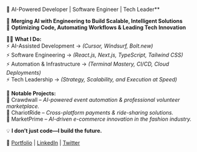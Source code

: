 🚀 AI-Powered Developer | Software Engineer | Tech Leader**  

🔹 **Merging AI with Engineering to Build Scalable, Intelligent Solutions**  
🔹 **Optimizing Code, Automating Workflows & Leading Tech Innovation**  

👨‍💻 **What I Do:**  
⚡ AI-Assisted Development → *(Cursor, Windsurf, Bolt.new)*  
⚡ Software Engineering → *(React.js, Next.js, TypeScript, Tailwind CSS)*  
⚡ Automation & Infrastructure → *(Terminal Mastery, CI/CD, Cloud Deployments)*  
⚡ Tech Leadership → *(Strategy, Scalability, and Execution at Speed)*  

📌 **Notable Projects:**  
🚀 Crawdwall – *AI-powered event automation & professional volunteer marketplace.*  
🚀 ChariotRide – *Cross-platform payments & ride-sharing solutions.*  
🚀 MarketPrime – *AI-driven e-commerce innovation in the fashion industry.*  

💡 **I don’t just code—I build the future.**  

🔗 [Portfolio](#) | [LinkedIn](#) | [Twitter](#)  

